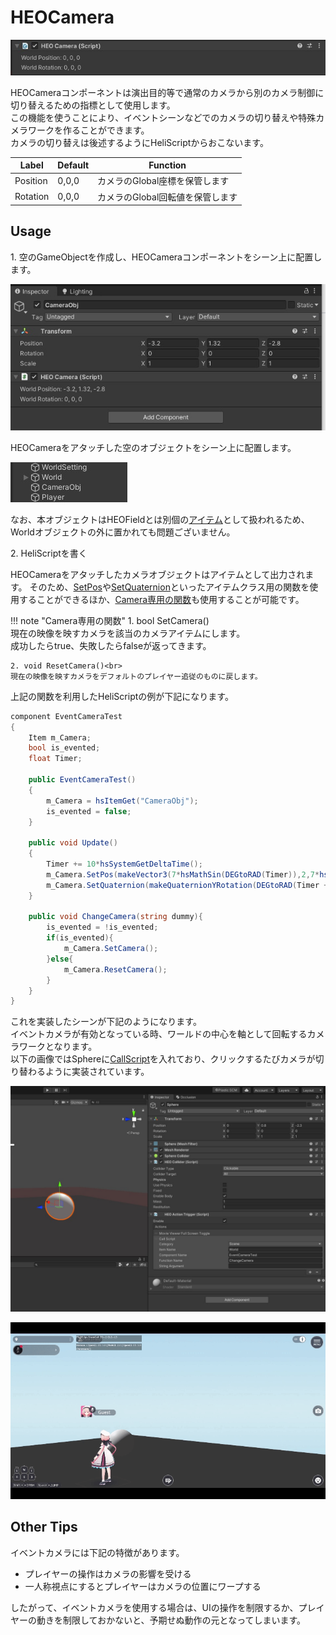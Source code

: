 # HEOCamera

![HEOCamera_1](img/HEOCamera_1.jpg)

HEOCameraコンポーネントは演出目的等で通常のカメラから別のカメラ制御に切り替えるための指標として使用します。<br>
この機能を使うことにより、イベントシーンなどでのカメラの切り替えや特殊カメラワークを作ることができます。<br>
カメラの切り替えは後述するようにHeliScriptからおこないます。

| Label | Default | Function |
| ---- | ---- | ----|
| Position | 0,0,0 | カメラのGlobal座標を保管します |
| Rotation | 0,0,0 | カメラのGlobal回転値を保管します |

## Usage

1\. 空のGameObjectを作成し、HEOCameraコンポーネントをシーン上に配置します。

![HEOCamera_2](img/HEOCamera_2.jpg)

HEOCameraをアタッチした空のオブジェクトをシーン上に配置します。

![HEOCamera_3](img/HEOCamera_3.jpg)

なお、本オブジェクトはHEOFieldとは別個の[アイテム](../hs/hs_class_item.md)として扱われるため、Worldオブジェクトの外に置かれても問題ございません。

2\. HeliScriptを書く

HEOCameraをアタッチしたカメラオブジェクトはアイテムとして出力されます。
そのため、[SetPos](../hs/hs_class_item.md#setpos)や[SetQuaternion](../hs/hs_class_item.md#setquaternion)といったアイテムクラス用の関数を使用することができるほか、[Camera専用の関数](../hs/hs_class_item.md#setcamera)も使用することが可能です。

!!! note "Camera専用の関数"
    1. bool SetCamera()<br>
    現在の映像を映すカメラを該当のカメラアイテムにします。<br>
    成功したらtrue、失敗したらfalseが返ってきます。

    2. void ResetCamera()<br>
    現在の映像を映すカメラをデフォルトのプレイヤー追従のものに戻します。

上記の関数を利用したHeliScriptの例が下記になります。

```cs
component EventCameraTest
{
    Item m_Camera;
    bool is_evented;
    float Timer;

    public EventCameraTest()
    {
        m_Camera = hsItemGet("CameraObj");
        is_evented = false;
    }

    public void Update()
    {
        Timer += 10*hsSystemGetDeltaTime();
        m_Camera.SetPos(makeVector3(7*hsMathSin(DEGtoRAD(Timer)),2,7*hsMathCos(DEGtoRAD(Timer))));
        m_Camera.SetQuaternion(makeQuaternionYRotation(DEGtoRAD(Timer + 180)));
    }

    public void ChangeCamera(string dummy){
        is_evented = !is_evented;
        if(is_evented){
            m_Camera.SetCamera();
        }else{
            m_Camera.ResetCamera();
        }
    }
}
```

これを実装したシーンが下記のようになります。<br>
イベントカメラが有効となっている時、ワールドの中心を軸として回転するカメラワークとなります。<br>
以下の画像ではSphereに[CallScript](../Actions/Programmatic/CallScript.md)を入れており、クリックするたびカメラが切り替わるように実装されています。

![HEOCamera_4](img/HEOCamera_4.jpg)

![HEOCamera_Result](img/HEOCamera_Result.gif)

## Other Tips

イベントカメラには下記の特徴があります。

- プレイヤーの操作はカメラの影響を受ける
- 一人称視点にするとプレイヤーはカメラの位置にワープする

したがって、イベントカメラを使用する場合は、UIの操作を制限するか、プレイヤーの動きを制限しておかないと、予期せぬ動作の元となってしまいます。
